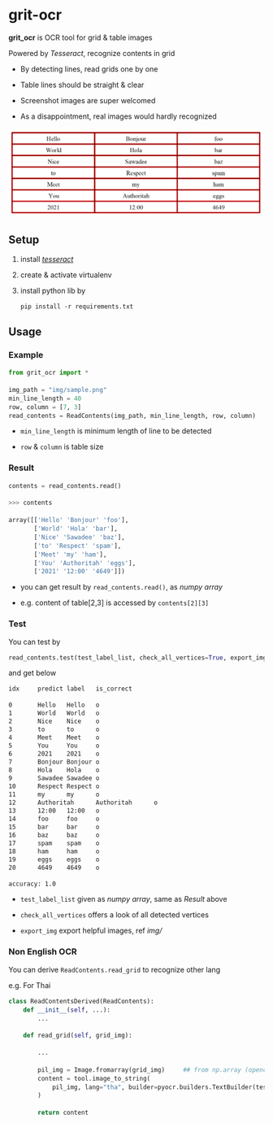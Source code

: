 # grit-ocr

**grit_ocr** is OCR tool for grid & table images

Powered by *Tesseract*, recognize contents in grid

* By detecting lines, read grids one by one

* Table lines should be straight & clear

* Screenshot images are super welcomed

* As a disappointment, real images would hardly recognized

![sample](img/detected_line.png)

## Setup

1. install *[tesseract](https://github.com/tesseract-ocr/tesseract)*

2. create & activate virtualenv

3. install python lib by
    ```
    pip install -r requirements.txt
    ```

## Usage

### Example

```Python
from grit_ocr import *

img_path = "img/sample.png"
min_line_length = 40
row, column = [7, 3]
read_contents = ReadContents(img_path, min_line_length, row, column)
```

* `min_line_length` is minimum length of line to be detected

* `row` & `column` is table size


### Result

```Python
contents = read_contents.read()

>>> contents

array([['Hello' 'Bonjour' 'foo'],
       ['World' 'Hola' 'bar'],
       ['Nice' 'Sawadee' 'baz'],
       ['to' 'Respect' 'spam'],
       ['Meet' 'my' 'ham'],
       ['You' 'Authoritah' 'eggs'],
       ['2021' '12:00' '4649']])
```

* you can get result by `read_contents.read()`, as *numpy array*

* e.g. content of table[2,3] is accessed by `contents[2][3]`

### Test

You can test by

```Python
read_contents.test(test_label_list, check_all_vertices=True, export_img=True)
```

and get below     

```
idx     predict label   is_correct

0       Hello   Hello   o
1       World   World   o
2       Nice    Nice    o
3       to      to      o
4       Meet    Meet    o
5       You     You     o
6       2021    2021    o
7       Bonjour Bonjour o
8       Hola    Hola    o
9       Sawadee Sawadee o
10      Respect Respect o
11      my      my      o
12      Authoritah      Authoritah      o
13      12:00   12:00   o
14      foo     foo     o
15      bar     bar     o
16      baz     baz     o
17      spam    spam    o
18      ham     ham     o
19      eggs    eggs    o
20      4649    4649    o

accuracy: 1.0
```


* `test_label_list` given as *numpy array*, same as *Result* above

* `check_all_vertices` offers a look of all detected vertices

* `export_img` export helpful images, ref *img/*

### Non English OCR

You can derive `ReadContents.read_grid` to recognize other lang

e.g. For Thai

```Python
class ReadContentsDerived(ReadContents):
    def __init__(self, ...):
        ...

    def read_grid(self, grid_img):

        ...

        pil_img = Image.fromarray(grid_img)     ## from np.array (opencv) to PIL.Image
        content = tool.image_to_string(
            pil_img, lang="tha", builder=pyocr.builders.TextBuilder(tesseract_layout=6)
        )

        return content
```